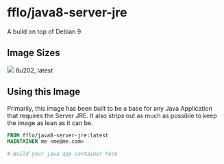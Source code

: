 # fflo/java8-server-jre
A build on top of Debian 9

## Image Sizes 
[![](https://badge.imagelayers.io/fflo/java8-server-jre:latest.svg)](https://imagelayers.io/?images=fflo/java8-server-jre:8u202) 8u202, latest

## Using this Image
Primarily, this image has been built to be a base for any Java Application that requires the Server JRE. It also strips out as much as possible to keep the image as lean as it can be.

```Dockerfile
FROM fflo/java8-server-jre:latest
MAINTAINER me <me@me.com>

# Build your java app container here

```
